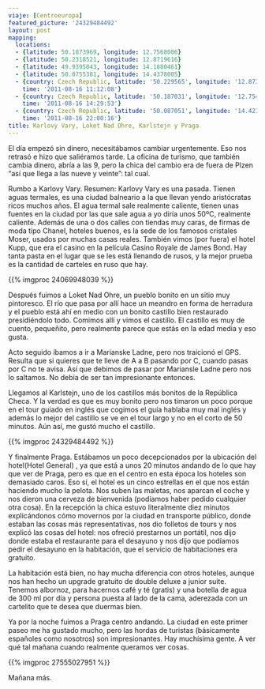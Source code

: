 ```yaml
---
viaje: [Centroeuropa]
featured_picture: '24329484492'
layout: post
mapping:
  locations:
  - {latitude: 50.1873969, longitude: 12.7568086}
  - {latitude: 50.2318521, longitude: 12.8719616}
  - {latitude: 49.9395043, longitude: 14.1880461}
  - {latitude: 50.0755381, longitude: 14.4378005}
  - {country: Czech Republic, latitude: '50.229565', longitude: '12.873976', place: Carlsbad,
    time: '2011-08-16 11:12:08'}
  - {country: Czech Republic, latitude: '50.187031', longitude: '12.754320', place: Loket,
    time: '2011-08-16 14:29:53'}
  - {country: Czech Republic, latitude: '50.087051', longitude: '14.421246', place: Prague,
    time: '2011-08-16 22:00:16'}
title: Karlovy Vary, Loket Nad Ohre, Karlstejn y Praga
---
```

El día empezó sin dinero, necesitábamos cambiar urgentemente. Eso nos retrasó e hizo que saliéramos tarde. La oficina de turismo, que también cambia dinero, abría a las 9, pero la chica del cambio era de fuera de Plzen “así que llega a las nueve y veinte”: tal cual.

Rumbo a Karlovy Vary. Resumen: Karlovy Vary es una pasada. Tienen aguas termales, es una ciudad balneario a la que llevan yendo aristócratas ricos muchos años. El agua termal sale realmente caliente, tienen unas fuentes en la ciudad por las que sale agua a yo diría unos 50ºC, realmente caliente. Además de una o dos calles con tiendas muy caras, de firmas de moda tipo Chanel, hoteles buenos, es la sede de los famosos cristales Moser, usados por muchas casas reales. También vimos (por fuera) el hotel Kupp, que era el casino en la película Casino Royale de James Bond. Hay tanta pasta en el lugar que se les está llenando de rusos, y la mejor prueba es la cantidad de carteles en ruso que hay.

{{% imgproc 24069948039 %}}

Después fuimos a Loket Nad Ohre, un pueblo bonito en un sitio muy pintoresco. El río que pasa por allí hace un meandro en forma de herradura y el pueblo está ahí en medio con un bonito castillo bien restaurado presidiéndolo todo. Comimos allí y vimos el castillo. El castillo es muy de cuento, pequeñito, pero realmente parece que estás en la edad media y eso gusta.

Acto seguido íbamos a ir a Marianske Ladne, pero nos traicionó el GPS. Resulta que si quieres que te lleve de A a B pasando por C, cuando pasas por C no te avisa. Así que debimos de pasar por Mariansle Ladne pero nos lo saltamos. No debía de ser tan impresionante entonces.

Llegamos al Karlstejn, uno de los castillos más bonitos de la República Checa. Y la verdad es que es muy bonito pero nos timaron un poco porque en el tour guiado en inglés que cogimos el guía hablaba muy mal inglés y además lo mejor del castillo se ve en el tour largo y no en el corto de 50 minutos. Aún así, me gustó mucho el castillo.

{{% imgproc 24329484492 %}}

Y finalmente Praga. Estábamos un poco decepcionados por la ubicación del hotel(Hotel General) , ya que está a unos 20 minutos andando de lo que hay que ver de Praga, pero es que en el centro en esta época los hoteles son demasiado caros. Eso sí, el hotel es un cinco estrellas en el que nos están haciendo mucho la pelota. Nos suben las maletas, nos aparcan el coche y nos dieron una cerveza de bienvenida (podíamos haber pedido cualquier otra cosa). En la recepción la chica estuvo literalmente diez minutos explicándonos cómo movernos por la ciudad en transporte público, donde estaban las cosas más representativas, nos dio folletos de tours y nos explicó las cosas del hotel: nos ofreció prestarnos un portátil, nos dijo donde estaba el restaurante para el desayuno y nos dijo que podíamos pedir el desayuno en la habitación, que el servicio de habitaciones era gratuito.

La habitación está bien, no hay mucha diferencia con otros hoteles, aunque nos han hecho un upgrade gratuito de double deluxe a junior suite. Tenemos albornoz, para hacernos café y té (gratis) y una botella de agua de 300 ml por día y persona puesta al lado de la cama, aderezada con un cartelito que te desea que duermas bien.

Ya por la noche fuimos a Praga centro andando. La ciudad en este primer paseo me ha gustado mucho, pero las hordas de turistas (básicamente españoles como nosotros) son impresionantes. Hay muchísima gente. A ver qué tal mañana cuando realmente queramos ver cosas.

{{% imgproc 27555027951 %}}

Mañana más.